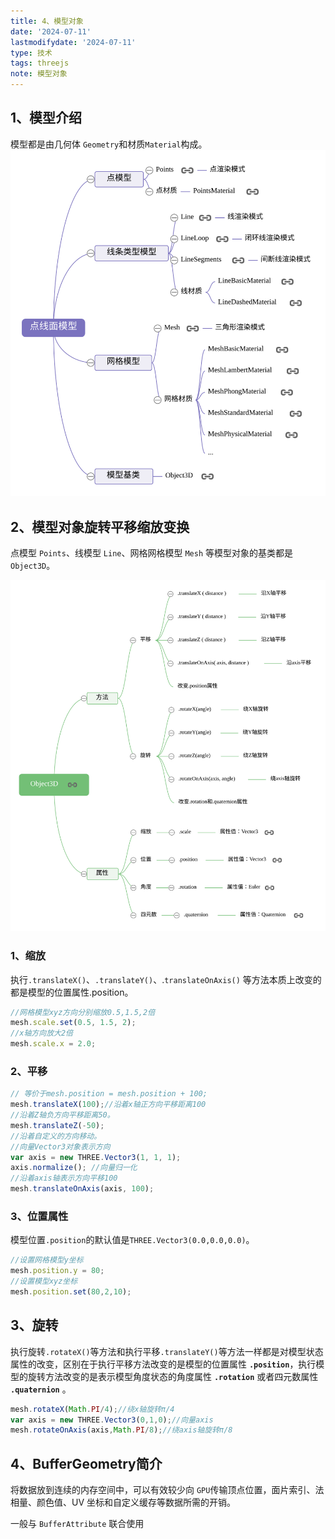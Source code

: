 ```yaml
---
title: 4、模型对象
date: '2024-07-11'
lastmodifydate: '2024-07-11'
type: 技术
tags: threejs
note: 模型对象
---
```


## 1、模型介绍
模型都是由几何体 `Geometry`和材质`Material`构成。
<img src='../../images/threejs/threejs28点线面模型.svg'>

## 2、模型对象旋转平移缩放变换
点模型 `Points`、线模型 `Line`、网格网格模型 `Mesh` 等模型对象的基类都是 `Object3D`。

<img src='../../images/threejs/threejs29Object3D.svg'>

### 1、缩放
执行`.translateX()`、`.translateY()`、.`translateOnAxis()` 等方法本质上改变的都是模型的位置属性.position。
```js
//网格模型xyz方向分别缩放0.5,1.5,2倍
mesh.scale.set(0.5, 1.5, 2);
//x轴方向放大2倍
mesh.scale.x = 2.0;
```
### 2、平移
```js
// 等价于mesh.position = mesh.position + 100;
mesh.translateX(100);//沿着x轴正方向平移距离100
//沿着Z轴负方向平移距离50。
mesh.translateZ(-50);
//沿着自定义的方向移动。
//向量Vector3对象表示方向
var axis = new THREE.Vector3(1, 1, 1);
axis.normalize(); //向量归一化
//沿着axis轴表示方向平移100
mesh.translateOnAxis(axis, 100);
```
### 3、位置属性
模型位置`.position`的默认值是`THREE.Vector3(0.0,0.0,0.0)`。
```js
//设置网格模型y坐标
mesh.position.y = 80;
//设置模型xyz坐标
mesh.position.set(80,2,10);
```
## 3、旋转
执行旋转`.rotateX()`等方法和执行平移`.translateY()`等方法一样都是对模型状态属性的改变，区别在于执行平移方法改变的是模型的位置属性 **`.position`**，执行模型的旋转方法改变的是表示模型角度状态的角度属性 **`.rotation`** 或者四元数属性 **`.quaternion`** 。
```js
mesh.rotateX(Math.PI/4);//绕x轴旋转π/4
var axis = new THREE.Vector3(0,1,0);//向量axis
mesh.rotateOnAxis(axis,Math.PI/8);//绕axis轴旋转π/8
```

## 4、BufferGeometry简介
将数据放到连续的内存空间中，可以有效较少向 `GPU`传输顶点位置，面片索引、法相量、颜色值、UV 坐标和自定义缓存等数据所需的开销。

一般与 `BufferAttribute` 联合使用
<Valine></Valine>